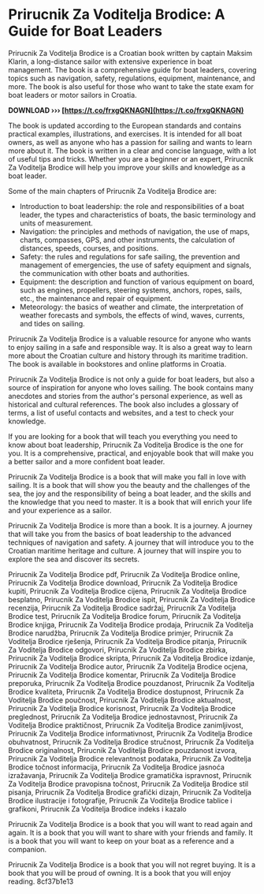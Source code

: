 # Prirucnik Za Voditelja Brodice: A Guide for Boat Leaders
 
Prirucnik Za Voditelja Brodice is a Croatian book written by captain Maksim Klarin, a long-distance sailor with extensive experience in boat management. The book is a comprehensive guide for boat leaders, covering topics such as navigation, safety, regulations, equipment, maintenance, and more. The book is also useful for those who want to take the state exam for boat leaders or motor sailors in Croatia.
 
**DOWNLOAD ››› [https://t.co/frxgQKNAGN](https://t.co/frxgQKNAGN)**


 
The book is updated according to the European standards and contains practical examples, illustrations, and exercises. It is intended for all boat owners, as well as anyone who has a passion for sailing and wants to learn more about it. The book is written in a clear and concise language, with a lot of useful tips and tricks. Whether you are a beginner or an expert, Prirucnik Za Voditelja Brodice will help you improve your skills and knowledge as a boat leader.

Some of the main chapters of Prirucnik Za Voditelja Brodice are:
 
- Introduction to boat leadership: the role and responsibilities of a boat leader, the types and characteristics of boats, the basic terminology and units of measurement.
- Navigation: the principles and methods of navigation, the use of maps, charts, compasses, GPS, and other instruments, the calculation of distances, speeds, courses, and positions.
- Safety: the rules and regulations for safe sailing, the prevention and management of emergencies, the use of safety equipment and signals, the communication with other boats and authorities.
- Equipment: the description and function of various equipment on board, such as engines, propellers, steering systems, anchors, ropes, sails, etc., the maintenance and repair of equipment.
- Meteorology: the basics of weather and climate, the interpretation of weather forecasts and symbols, the effects of wind, waves, currents, and tides on sailing.

Prirucnik Za Voditelja Brodice is a valuable resource for anyone who wants to enjoy sailing in a safe and responsible way. It is also a great way to learn more about the Croatian culture and history through its maritime tradition. The book is available in bookstores and online platforms in Croatia.

Prirucnik Za Voditelja Brodice is not only a guide for boat leaders, but also a source of inspiration for anyone who loves sailing. The book contains many anecdotes and stories from the author's personal experience, as well as historical and cultural references. The book also includes a glossary of terms, a list of useful contacts and websites, and a test to check your knowledge.
 
If you are looking for a book that will teach you everything you need to know about boat leadership, Prirucnik Za Voditelja Brodice is the one for you. It is a comprehensive, practical, and enjoyable book that will make you a better sailor and a more confident boat leader.

Prirucnik Za Voditelja Brodice is a book that will make you fall in love with sailing. It is a book that will show you the beauty and the challenges of the sea, the joy and the responsibility of being a boat leader, and the skills and the knowledge that you need to master. It is a book that will enrich your life and your experience as a sailor.
 
Prirucnik Za Voditelja Brodice is more than a book. It is a journey. A journey that will take you from the basics of boat leadership to the advanced techniques of navigation and safety. A journey that will introduce you to the Croatian maritime heritage and culture. A journey that will inspire you to explore the sea and discover its secrets.
 
Prirucnik Za Voditelja Brodice pdf,  Prirucnik Za Voditelja Brodice online,  Prirucnik Za Voditelja Brodice download,  Prirucnik Za Voditelja Brodice kupiti,  Prirucnik Za Voditelja Brodice cijena,  Prirucnik Za Voditelja Brodice besplatno,  Prirucnik Za Voditelja Brodice ispit,  Prirucnik Za Voditelja Brodice recenzija,  Prirucnik Za Voditelja Brodice sadržaj,  Prirucnik Za Voditelja Brodice test,  Prirucnik Za Voditelja Brodice forum,  Prirucnik Za Voditelja Brodice knjiga,  Prirucnik Za Voditelja Brodice prodaja,  Prirucnik Za Voditelja Brodice narudžba,  Prirucnik Za Voditelja Brodice primjer,  Prirucnik Za Voditelja Brodice rješenja,  Prirucnik Za Voditelja Brodice pitanja,  Prirucnik Za Voditelja Brodice odgovori,  Prirucnik Za Voditelja Brodice zbirka,  Prirucnik Za Voditelja Brodice skripta,  Prirucnik Za Voditelja Brodice izdanje,  Prirucnik Za Voditelja Brodice autor,  Prirucnik Za Voditelja Brodice ocjena,  Prirucnik Za Voditelja Brodice komentar,  Prirucnik Za Voditelja Brodice preporuka,  Prirucnik Za Voditelja Brodice pouzdanost,  Prirucnik Za Voditelja Brodice kvaliteta,  Prirucnik Za Voditelja Brodice dostupnost,  Prirucnik Za Voditelja Brodice poučnost,  Prirucnik Za Voditelja Brodice aktualnost,  Prirucnik Za Voditelja Brodice korisnost,  Prirucnik Za Voditelja Brodice preglednost,  Prirucnik Za Voditelja Brodice jednostavnost,  Prirucnik Za Voditelja Brodice praktičnost,  Prirucnik Za Voditelja Brodice zanimljivost,  Prirucnik Za Voditelja Brodice informativnost,  Prirucnik Za Voditelja Brodice obuhvatnost,  Prirucnik Za Voditelja Brodice stručnost,  Prirucnik Za Voditelja Brodice originalnost,  Prirucnik Za Voditelja Brodice pouzdanost izvora,  Prirucnik Za Voditelja Brodice relevantnost podataka,  Prirucnik Za Voditelja Brodice točnost informacija,  Prirucnik Za Voditelja Brodice jasnoća izražavanja,  Prirucnik Za Voditelja Brodice gramatička ispravnost,  Prirucnik Za Voditelja Brodice pravopisna točnost,  Prirucnik Za Voditelja Brodice stil pisanja,  Prirucnik Za Voditelja Brodice grafički dizajn,  Prirucnik Za Voditelja Brodice ilustracije i fotografije,  Prirucnik Za Voditelja Brodice tablice i grafikoni,  Prirucnik Za Voditelja Brodice indeks i kazalo
 
Prirucnik Za Voditelja Brodice is a book that you will want to read again and again. It is a book that you will want to share with your friends and family. It is a book that you will want to keep on your boat as a reference and a companion.
 
Prirucnik Za Voditelja Brodice is a book that you will not regret buying. It is a book that you will be proud of owning. It is a book that you will enjoy reading.
 8cf37b1e13
 
